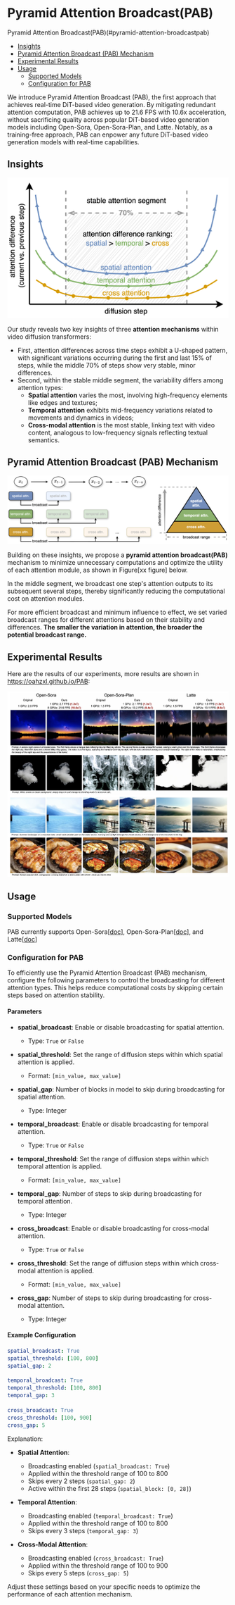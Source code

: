 # Pyramid Attention Broadcast(PAB)

Pyramid Attention Broadcast(PAB)(#pyramid-attention-broadcastpab)
- [Insights](#insights)
- [Pyramid Attention Broadcast (PAB) Mechanism](#pyramid-attention-broadcast-pab-mechanism)
- [Experimental Results](#experimental-results)
- [Usage](#usage)
  - [Supported Models](#supported-models)
  - [Configuration for PAB](#configuration-for-pab)


We introduce Pyramid Attention Broadcast (PAB), the first approach that achieves real-time DiT-based video generation. By mitigating redundant attention computation, PAB achieves up to 21.6 FPS with 10.6x acceleration, without sacrificing quality across popular DiT-based video generation models including Open-Sora, Open-Sora-Plan, and Latte. Notably, as a training-free approach, PAB can enpower any future DiT-based video generation models with real-time capabilities.

## Insights

![method](../assets/figures/pab_motivation.png)

Our study reveals two key insights of three **attention mechanisms** within video diffusion transformers:
- First, attention differences across time steps exhibit a U-shaped pattern, with significant variations occurring during the first and last 15% of steps, while the middle 70% of steps show very stable, minor differences.
- Second, within the stable middle segment, the variability differs among attention types:
    - **Spatial attention** varies the most, involving high-frequency elements like edges and textures;
    - **Temporal attention** exhibits mid-frequency variations related to movements and dynamics in videos;
    - **Cross-modal attention** is the most stable, linking text with video content, analogous to low-frequency signals reflecting textual semantics.

## Pyramid Attention Broadcast (PAB) Mechanism

![method](../assets/figures/pab_method.png)

Building on these insights, we propose a **pyramid attention broadcast(PAB)** mechanism to minimize unnecessary computations and optimize the utility of each attention module, as shown in Figure[xx figure] below.

In the middle segment, we broadcast one step's attention outputs to its subsequent several steps, thereby significantly reducing the computational cost on attention modules.

For more efficient broadcast and minimum influence to effect, we set varied broadcast ranges for different attentions based on their stability and differences.
**The smaller the variation in attention, the broader the potential broadcast range.**


## Experimental Results
Here are the results of our experiments, more results are shown in https://oahzxl.github.io/PAB:

![pab_vis](../assets/figures/pab_vis.png)


## Usage

### Supported Models

PAB currently supports Open-Sora[[doc](./doc/opensora.md)], Open-Sora-Plan[[doc](./doc/opensora_plan.md)], and Latte[[doc](./docs/latte.md)]

### Configuration for PAB

To efficiently use the Pyramid Attention Broadcast (PAB) mechanism, configure the following parameters to control the broadcasting for different attention types. This helps reduce computational costs by skipping certain steps based on attention stability.

#### Parameters

- **spatial_broadcast**: Enable or disable broadcasting for spatial attention.
  - Type: `True` or `False`

- **spatial_threshold**: Set the range of diffusion steps within which spatial attention is applied.
  - Format: `[min_value, max_value]`

- **spatial_gap**: Number of blocks in model to skip during broadcasting for spatial attention.
  - Type: Integer

- **temporal_broadcast**: Enable or disable broadcasting for temporal attention.
  - Type: `True` or `False`

- **temporal_threshold**: Set the range of diffusion steps within which temporal attention is applied.
  - Format: `[min_value, max_value]`

- **temporal_gap**: Number of steps to skip during broadcasting for temporal attention.
  - Type: Integer

- **cross_broadcast**: Enable or disable broadcasting for cross-modal attention.
  - Type: `True` or `False`

- **cross_threshold**: Set the range of diffusion steps within which cross-modal attention is applied.
  - Format: `[min_value, max_value]`

- **cross_gap**: Number of steps to skip during broadcasting for cross-modal attention.
  - Type: Integer

#### Example Configuration

```yaml
spatial_broadcast: True
spatial_threshold: [100, 800]
spatial_gap: 2

temporal_broadcast: True
temporal_threshold: [100, 800]
temporal_gap: 3

cross_broadcast: True
cross_threshold: [100, 900]
cross_gap: 5
```

Explanation:

- **Spatial Attention**:
  - Broadcasting enabled (`spatial_broadcast: True`)
  - Applied within the threshold range of 100 to 800
  - Skips every 2 steps (`spatial_gap: 2`)
  - Active within the first 28 steps (`spatial_block: [0, 28]`)

- **Temporal Attention**:
  - Broadcasting enabled (`temporal_broadcast: True`)
  - Applied within the threshold range of 100 to 800
  - Skips every 3 steps (`temporal_gap: 3`)

- **Cross-Modal Attention**:
  - Broadcasting enabled (`cross_broadcast: True`)
  - Applied within the threshold range of 100 to 900
  - Skips every 5 steps (`cross_gap: 5`)

Adjust these settings based on your specific needs to optimize the performance of each attention mechanism.
